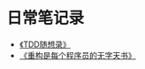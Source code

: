 日常笔记录
============

* [《TDD随想录》](https://github.com/hxfirefox/blog/blob/master/TDD/TDD%E9%9A%8F%E6%83%B3%E5%BD%95.md)
* [《重构是每个程序员的无字天书》](https://github.com/hxfirefox/blog/blob/master/TDD/%E9%87%8D%E6%9E%84%E6%98%AF%E6%AF%8F%E4%B8%AA%E7%A8%8B%E5%BA%8F%E5%91%98%E7%9A%84%E6%97%A0%E5%AD%97%E5%A4%A9%E4%B9%A6.md)
